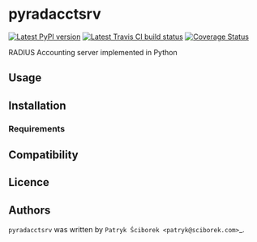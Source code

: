 # pyradacctsrv

[![Latest PyPI version](https://pypip.in/version/pyradacctsrv/badge.svg)](https://pypi.python.org/pypi/<PYPI_PKG_NAME>/pyradacctsrv/)
[![Latest Travis CI build status](https://travis-ci.org/scibi/pyradacctsrv.svg)](https://travis-ci.org/scibi/pyradacctsrv)
[![Coverage Status](https://coveralls.io/repos/scibi/pyradacctsrv/badge.svg?branch=master)](https://coveralls.io/r/scibi/pyradacctsrv?branch=master)


RADIUS Accounting server implemented in Python

## Usage

## Installation

### Requirements

## Compatibility

## Licence

## Authors

`pyradacctsrv` was written by `Patryk Ściborek <patryk@sciborek.com>`_.
